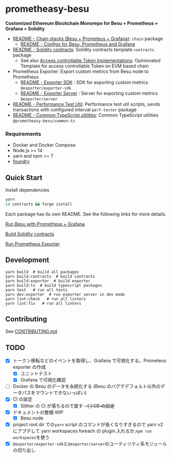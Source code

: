 # prometheasy-besu

**Customized Ethereum Blockchain Monorepo for Besu + Prometheus + Grafana + Solidity**

- [README - Chain stacks (Besu + Prometeus + Grafana)](./chain/README.md): `chain` package
  - [README - Configs for Besu, Prometheus and Grafana](./chain/config/README.md)
- [README - Solidity contracts](./contracts/README.md): Solidity contracts template `contracts` package
  - See also [Access controllable Token Implementations](https://github.com/shinonome-inc/st-sol/): Opinionated Template for access controllable Token on EVM based chain
- Prometheus Exporter: Export custom metrics from Besu node to Prometheus
  - [README - Exporter SDK](./exporter/exporter-sdk/README.md) : SDK for exporting custom metrics `@exporter/exporter-sdk`
  - [README - Exporter Server](./exporter/server/README.md) : Server for exporting custom metrics `@exporter/server`
- [README - Performance Test Util](./perf-tester/README.md): Performance test util scripts, sends transactions with configured interval `perf-tester` package
- [README - Common TypeScript utilities](./common-ts/README.md): Common TypeScript utilities `@prometheasy-besu/common-ts`

### Requirements

- Docker and Docker Compose
- Node.js >= 14
- yarn and npm >= 7
- [foundry](https://book.getfoundry.sh/)

## Quick Start

Install dependencies

```bash
yarn
cd contracts && forge install
```

Each package has its own README. See the following links for more details.

[Run Besu with Prometheus + Grafana](./chain/README.md)

[Build Solidity contracts](./contracts/README.md)

[Run Prometheus Exporter](./exporter/server/README.md)

## Development

```
yarn build  # build all packages
yarn build:contracts  # build contracts
yarn build:exporter  # build exporter
yarn build:ts  # build typescript packages
yarn test   # run all tests
yarn dev:exporter  # run exporter server in dev mode
yarn lint:check   # run all linters
yarn lint:fix   # run all linters
```

## Contributing

See [CONTRIBUTING.md](./CONTRIBUTING.md)

## TODO

- [x] トークン移転などのイベントを取得し、Grafana で可視化する。Prometeus exporter の作成
  - [x] ユニットテスト
  - [x] Grafana で可視化確認
- [ ] Docker の Besu のデータを永続化する (Besu のバグでデフォルト以外のデータパスをマウントできないっぽい)
- [x] CI の設定
  - [x] Slither の CI が落ちるので直す
        ~~- [ ] CD の設定~~
- [x] ドキュメントの整備 WIP
  - [x] Besu node
- [x] project root dir での`yarn` script のコマンドが長くなりすぎるので yarn v2 にアプデして yarn workspaces foreach の plugin 入れるか,`npm run workspaces`を使う
- [x] `@exporter/exporter-sdk`と`@exporter/server`のユーティリティ系モジュールの切り出し
